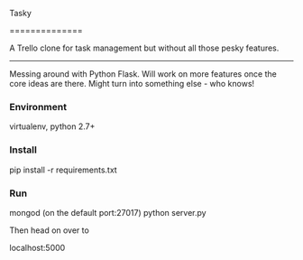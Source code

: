 Tasky

==============

A Trello clone for task management but without all those pesky features.

--------------

Messing around with Python Flask. Will work on more features once the core ideas are there. Might turn into something else - who knows!

### Environment

virtualenv, python 2.7+

### Install

pip install -r requirements.txt

### Run

mongod (on the default port:27017)
python server.py

Then head on over to

localhost:5000